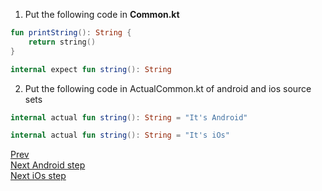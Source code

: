 1. Put the following code in **Common.kt**
```kotlin
fun printString(): String {
    return string()
}

internal expect fun string(): String
```
2. Put the following code in ActualCommon.kt of android and ios source sets <br/>
```kotlin
internal actual fun string(): String = "It's Android"
```
```kotlin
internal actual fun string(): String = "It's iOs"
```

[Prev](https://github.com/ustadenis/kotlin_multiplutform_codelab/blob/master/0_3.md)<br/>
[Next Android step](https://github.com/ustadenis/kotlin_multiplutform_codelab/blob/master/1_0_Android.md)<br/>
[Next iOs step](https://github.com/ustadenis/kotlin_multiplutform_codelab/blob/master/1_0_IOS.md)
